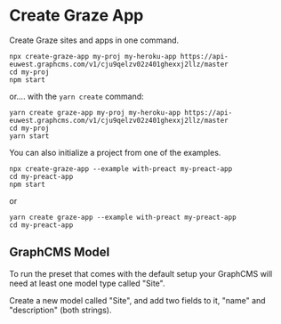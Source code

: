 # Create Graze App

Create Graze sites and apps in one command.

```
npx create-graze-app my-proj my-heroku-app https://api-euwest.graphcms.com/v1/cju9qelzv02z401ghexxj2llz/master
cd my-proj
npm start
```

or.... with the `yarn create` command:

```
yarn create graze-app my-proj my-heroku-app https://api-euwest.graphcms.com/v1/cju9qelzv02z401ghexxj2llz/master
cd my-proj
yarn start
```

You can also initialize a project from one of the examples.

```
npx create-graze-app --example with-preact my-preact-app
cd my-preact-app
npm start
```

or

```
yarn create graze-app --example with-preact my-preact-app
cd my-preact-app
```

## GraphCMS Model

To run the preset that comes with the default setup your GraphCMS will need at least one model type called "Site".

Create a new model called "Site", and add two fields to it, "name" and "description" (both strings).